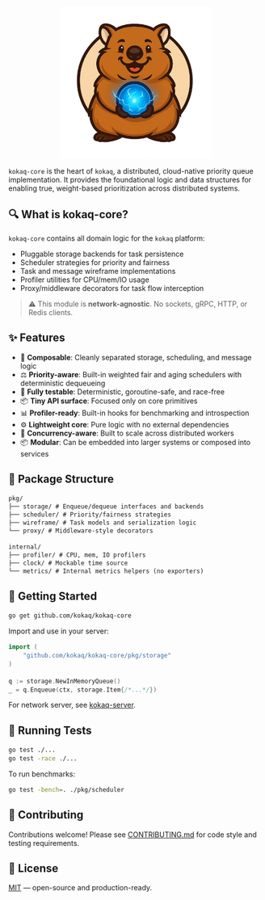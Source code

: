 <div align="center">
  <img height="300" src="https://github.com/kokaq/.github/blob/main/kokaq-core.png?raw=true" alt="cute quokka as kokaq logo"/>
</div>

`kokaq-core` is the heart of `kokaq`, a distributed, cloud-native priority queue implementation. It provides the foundational logic and data structures for enabling true, weight-based prioritization across distributed systems.


<!-- [![Go Reference](https://pkg.go.dev/badge/github.com/kokaq/kokaq-core.svg)](https://pkg.go.dev/github.com/kokaq/kokaq-core) -->
<!-- [![Tests](https://github.com/kokaq/kokaq-core/actions/workflows/test.yml/badge.svg)](https://github.com/kokaq/kokaq-core/actions/workflows/test.yml) -->

## 🔍 What is kokaq-core?

`kokaq-core` contains all domain logic for the `kokaq` platform:
- Pluggable storage backends for task persistence
- Scheduler strategies for priority and fairness
- Task and message wireframe implementations
- Profiler utilities for CPU/mem/IO usage
- Proxy/middleware decorators for task flow interception

> ⚠️ This module is **network-agnostic**. No sockets, gRPC, HTTP, or Redis clients.

## ✨ Features

- 🧩 **Composable**: Cleanly separated storage, scheduling, and message logic
- ⚖️ **Priority-aware**: Built-in weighted fair and aging schedulers with deterministic dequeueing
- 🧪 **Fully testable**: Deterministic, goroutine-safe, and race-free
- 📦 **Tiny API surface**: Focused only on core primitives
- 📊 **Profiler-ready**: Built-in hooks for benchmarking and introspection
- ⚙️ **Lightweight core**: Pure logic with no external dependencies
- 🧵 **Concurrency-aware**: Built to scale across distributed workers
- 📦 **Modular**: Can be embedded into larger systems or composed into services

## 📁 Package Structure

```
pkg/
├── storage/ # Enqueue/dequeue interfaces and backends
├── scheduler/ # Priority/fairness strategies
├── wireframe/ # Task models and serialization logic
└── proxy/ # Middleware-style decorators

internal/
├── profiler/ # CPU, mem, IO profilers
├── clock/ # Mockable time source
└── metrics/ # Internal metrics helpers (no exporters)
```

## 🚀 Getting Started

```bash
go get github.com/kokaq/kokaq-core
```
Import and use in your server:

```go
import (
    "github.com/kokaq/kokaq-core/pkg/storage"
)

q := storage.NewInMemoryQueue()
_ = q.Enqueue(ctx, storage.Item{/*...*/})
```
For network server, see [kokaq-server](https://github.com/kokaq/kokaq-server).

## 🧪 Running Tests

```bash
go test ./...
go test -race ./...
```
To run benchmarks:
```bash
go test -bench=. ./pkg/scheduler
```

## 🧱 Contributing

Contributions welcome! Please see [CONTRIBUTING.md](./CONTRIBUTING.md) for code style and testing requirements.

## 📜 License

[MIT](./LICENSE) — open-source and production-ready.

